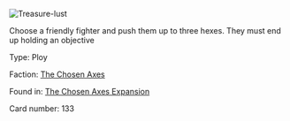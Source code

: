 
![Treasure-lust](https://warhammerunderworlds.com/wp-content/uploads/sites/6/2018/02/133_ENG.png)

Choose a friendly fighter and push them up to three hexes. They must end up holding an objective

Type: Ploy

Faction: [The Chosen Axes](/factions/the-chosen-axes.md)

Found in: [The Chosen Axes Expansion](/locations/the-chosen-axes-expansion.md)

Card number: 133
